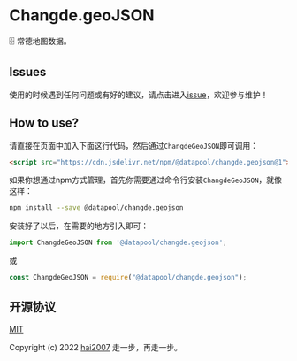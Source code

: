 # Changde.geoJSON
🗄️ 常德地图数据。

## Issues
使用的时候遇到任何问题或有好的建议，请点击进入[issue](https://github.com/hai2007/datapool/issues)，欢迎参与维护！

## How to use?

请直接在页面中加入下面这行代码，然后通过```ChangdeGeoJSON```即可调用：

```html
<script src="https://cdn.jsdelivr.net/npm/@datapool/changde.geojson@1"></script>
```

如果你想通过npm方式管理，首先你需要通过命令行安装``````ChangdeGeoJSON``````，就像这样：

```bash
npm install --save @datapool/changde.geojson
```

安装好了以后，在需要的地方引入即可：

```js
import ChangdeGeoJSON from '@datapool/changde.geojson';
```

或

```js
const ChangdeGeoJSON = require("@datapool/changde.geojson");
```

开源协议
---------------------------------------
[MIT](https://github.com/hai2007/datapool/blob/master/LICENSE)

Copyright (c) 2022 [hai2007](https://hai2007.gitee.io/sweethome/) 走一步，再走一步。
